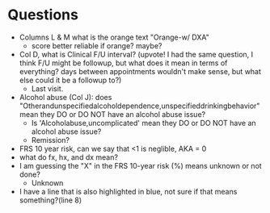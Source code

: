 # Questions
- Columns L & M what is the orange text "Orange-w/ DXA" 
	- score better reliable if orange? maybe?
-  Col D, what is Clinical F/U interval? (upvote! I had the same question, I think F/U might be followup, but what does it mean in terms of everything? days between appointments wouldn't make sense, but what else could it be a followup to?)
	- Last visit.
- Alcohol abuse (Col J): does "Otherandunspecifiedalcoholdependence,unspecifieddrinkingbehavior" mean they DO or DO NOT have an alcohol abuse issue?
	- Is 'Alcoholabuse,uncomplicated' mean they DO or DO NOT have an alcohol abuse issue?
	- Remission?
- FRS 10 year risk, can we say that <1 is neglible, AKA = 0
- what do fx, hx, and dx mean?
- I am guessing the "X" in the FRS 10-year risk (%) means unknown or not done?
	- Unknown 
- I have a line that is also highlighted in blue, not sure if that means something?(line 8)
